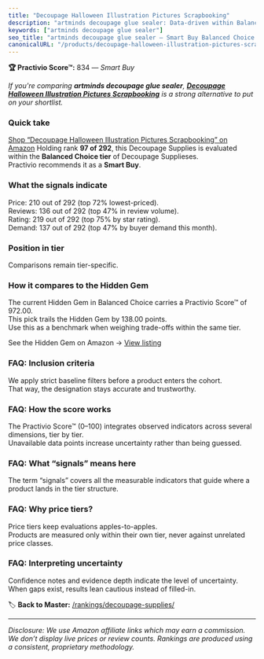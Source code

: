```yaml
---
title: "Decoupage Halloween Illustration Pictures Scrapbooking"
description: "artminds decoupage glue sealer: Data-driven within Balanced Choice ranking using the Practivio Score™. Positioned by quality, value, demand, findability, momen…"
keywords: ["artminds decoupage glue sealer"]
seo_title: "artminds decoupage glue sealer — Smart Buy Balanced Choice (2025)"
canonicalURL: "/products/decoupage-halloween-illustration-pictures-scrapbooking-B0C2BBP13S/"
---
```


**🏆 Practivio Score™:** 834 — _Smart Buy_


*If you're comparing **artminds decoupage glue sealer**, **[Decoupage Halloween Illustration Pictures Scrapbooking](https://www.amazon.com/dp/B0C2BBP13S?tag=practivio-20)** is a strong alternative to put on your shortlist.*
### Quick take
[Shop “Decoupage Halloween Illustration Pictures Scrapbooking” on Amazon](https://www.amazon.com/dp/B0C2BBP13S?tag=practivio-20)
Holding rank **97 of 292**, this Decoupage Supplies is evaluated within the **Balanced Choice tier** of Decoupage Supplieses.  
Practivio recommends it as a **Smart Buy**.

### What the signals indicate
Price: 210 out of 292 (top 72% lowest-priced).  
Reviews: 136 out of 292 (top 47% in review volume).  
Rating: 219 out of 292 (top 75% by star rating).  
Demand: 137 out of 292 (top 47% by buyer demand this month).

### Position in tier
Comparisons remain tier-specific.

### How it compares to the Hidden Gem
The current Hidden Gem in Balanced Choice carries a Practivio Score™ of 972.00.  
This pick trails the Hidden Gem by 138.00 points.  
Use this as a benchmark when weighing trade-offs within the same tier.  

See the Hidden Gem on Amazon → [View listing](https://www.amazon.com/dp/B003VYD9DM?tag=practivio-20)

### FAQ: Inclusion criteria
We apply strict baseline filters before a product enters the cohort.  
That way, the designation stays accurate and trustworthy.

### FAQ: How the score works
The Practivio Score™ (0–100) integrates observed indicators across several dimensions, tier by tier.  
Unavailable data points increase uncertainty rather than being guessed.

### FAQ: What “signals” means here
The term “signals” covers all the measurable indicators that guide where a product lands in the tier structure.

### FAQ: Why price tiers?
Price tiers keep evaluations apples-to-apples.  
Products are measured only within their own tier, never against unrelated price classes.

### FAQ: Interpreting uncertainty
Confidence notes and evidence depth indicate the level of uncertainty.  
When gaps exist, results lean cautious instead of filled-in.


🏷️ **Back to Master:** [/rankings/decoupage-supplies/](/rankings/decoupage-supplies/)

---
_Disclosure: We use Amazon affiliate links which may earn a commission. We don’t display live prices or review counts. Rankings are produced using a consistent, proprietary methodology._
